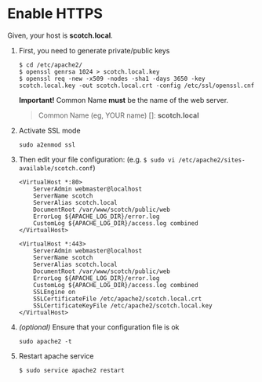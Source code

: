 # Enable HTTPS

Given, your host is **scotch.local**.

1. First, you need to generate private/public keys

    ```
    $ cd /etc/apache2/
    $ openssl genrsa 1024 > scotch.local.key
    $ openssl req -new -x509 -nodes -sha1 -days 3650 -key scotch.local.key -out scotch.local.crt -config /etc/ssl/openssl.cnf
    ```

    **Important!** Common Name **must** be the name of the web server.
    > Common Name (eg, YOUR name) []: **scotch.local**


2. Activate SSL mode

    ```
    sudo a2enmod ssl
    ```

3. Then edit your file configuration: (e.g. `$ sudo vi /etc/apache2/sites-available/scotch.conf`)

    ```
    <VirtualHost *:80>
        ServerAdmin webmaster@localhost
        ServerName scotch
        ServerAlias scotch.local
        DocumentRoot /var/www/scotch/public/web
        ErrorLog ${APACHE_LOG_DIR}/error.log
        CustomLog ${APACHE_LOG_DIR}/access.log combined
    </VirtualHost>

    <VirtualHost *:443>
        ServerAdmin webmaster@localhost
        ServerName scotch
        ServerAlias scotch.local
        DocumentRoot /var/www/scotch/public/web
        ErrorLog ${APACHE_LOG_DIR}/error.log
        CustomLog ${APACHE_LOG_DIR}/access.log combined
        SSLEngine on
        SSLCertificateFile /etc/apache2/scotch.local.crt
        SSLCertificateKeyFile /etc/apache2/scotch.local.key
    </VirtualHost>
    ```

4. *(optional)* Ensure that your configuration file is ok

    ```
    sudo apache2 -t
    ```

5. Restart apache service

    ```
    $ sudo service apache2 restart
    ```
